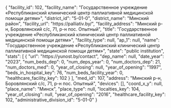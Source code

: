 {
    "facility_id": 102,
    "facility_name": "Государственное учреждение «Республиканский клинический центр паллиативной медицинской помощи детям»",
    "district_id": "5-01-0",
    "district_name": "Минский район",
    "facility_url": "https:\/\/palliativ.by\/",
    "facility_address": "Минский р-н, Боровлянский с\/с, 71, р-н пос. Опытный",
    "title": "Государственное учреждение «Республиканский клинический центр паллиативной медицинской помощи детям»",
    "facility_type": null,
    "ap_1": null,
    "name": "Государственное учреждение «Республиканский клинический центр паллиативной медицинской помощи детям»",
    "state": "public institution",
    "stats": [
        {
            "url": "https:\/\/yunost.by\/contact",
            "dep_name": null,
            "date_year": "2023",
            "num_beds_dep": 0,
            "num_deps_year": 0,
            "num_doctors_dep": 21,
            "num_doctors_med": 0,
            "year_of_closing": null,
            "year_of_opening": "1997",
            "beds_in_hospital_key": 76,
            "num_beds_facility_year": 0,
            "healthcare_facility_key": 102
        }
    ],
    "med_id": 107,
    "address": "Минский р-н, Боровлянский с\/с, 71, р-н пос. Опытный",
    "devices": [],
    "coord_x_y": null,
    "place_name": "Минск",
    "place_type": null,
    "localties_key": 104,
    "year_of_closing": null,
    "year_of_opening": "2016",
    "healthcare_facility_key": 102,
    "administrative_division_id": "5-01-0"
}